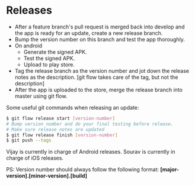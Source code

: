 # Releases

- After a feature branch's pull request is merged back into develop and the app is ready for an update, create a new release branch.
- Bump the version number on this branch and test the app thoroughly.
- On android
    - Generate the signed APK.
    - Test the signed APK.
    - Upload to play store.
- Tag the release branch as the version number and jot down the release notes as the description. [git flow takes care of the tag, but not the description]
- After the app is uploaded to the store, merge the release branch into master using git flow.

Some useful git commands when releasing an update:
```sh
$ git flow release start [version-number]
# Bump version number and do your final testing before release.
# Make sure release notes are updated
$ git flow release finish [version-number]
$ git push --tags
```

Vijay is currently in charge of Android releases.
Sourav is currently in charge of iOS releases.

PS: Version number should always follow the following format:    **[major-version].[minor-version].[build]**
